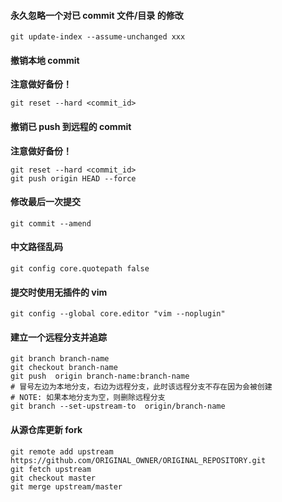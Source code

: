 #### 永久忽略一个对已 commit 文件/目录 的修改

    git update-index --assume-unchanged xxx

#### 撤销本地 commit
**注意做好备份！**

    git reset --hard <commit_id>

#### 撤销已 push 到远程的 commit
**注意做好备份！**

    git reset --hard <commit_id>
    git push origin HEAD --force

#### 修改最后一次提交

    git commit --amend

#### 中文路径乱码

    git config core.quotepath false

#### 提交时使用无插件的 vim

    git config --global core.editor "vim --noplugin"

#### 建立一个远程分支并追踪
    git branch branch-name
    git checkout branch-name
    git push  origin branch-name:branch-name
    # 冒号左边为本地分支，右边为远程分支，此时该远程分支不存在因为会被创建
    # NOTE: 如果本地分支为空，则删除远程分支
    git branch --set-upstream-to  origin/branch-name

#### 从源仓库更新 fork 
    git remote add upstream https://github.com/ORIGINAL_OWNER/ORIGINAL_REPOSITORY.git
    git fetch upstream
    git checkout master
    git merge upstream/master
